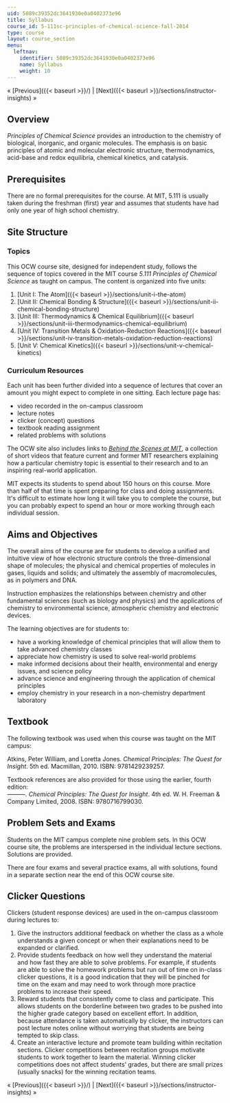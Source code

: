 ```yaml
---
uid: 5089c39352dc3641930e0a0402373e96
title: Syllabus
course_id: 5-111sc-principles-of-chemical-science-fall-2014
type: course
layout: course_section
menu:
  leftnav:
    identifier: 5089c39352dc3641930e0a0402373e96
    name: Syllabus
    weight: 10
---
```


« [Previous]({{< baseurl >}}/) | [Next]({{< baseurl >}}/sections/instructor-insights) »

Overview
--------

_Principles of Chemical Science_ provides an introduction to the chemistry of biological, inorganic, and organic molecules. The emphasis is on basic principles of atomic and molecular electronic structure, thermodynamics, acid-base and redox equilibria, chemical kinetics, and catalysis.

Prerequisites
-------------

There are no formal prerequisites for the course. At MIT, 5.111 is usually taken during the freshman (first) year and assumes that students have had only one year of high school chemistry.

Site Structure
--------------

### Topics

This OCW course site, designed for independent study, follows the sequence of topics covered in the MIT course _5.111 Principles of Chemical Science_ as taught on campus. The content is organized into five units:

1.  [Unit I: The Atom]({{< baseurl >}}/sections/unit-i-the-atom)
2.  [Unit II: Chemical Bonding & Structure]({{< baseurl >}}/sections/unit-ii-chemical-bonding-structure)
3.  [Unit III: Thermodynamics & Chemical Equilibrium]({{< baseurl >}}/sections/unit-iii-thermodynamics-chemical-equilibrium)
4.  [Unit IV: Transition Metals & Oxidation-Reduction Reactions]({{< baseurl >}}/sections/unit-iv-transition-metals-oxidation-reduction-reactions)
5.  [Unit V: Chemical Kinetics]({{< baseurl >}}/sections/unit-v-chemical-kinetics)

### Curriculum Resources

Each unit has been further divided into a sequence of lectures that cover an amount you might expect to complete in one sitting. Each lecture page has:

*   video recorded in the on-campus classroom
*   lecture notes
*   clicker (concept) questions
*   textbook reading assignment
*   related problems with solutions

The OCW site also includes links to [_Behind the Scenes at MIT_](http://chemvideos.mit.edu/), a collection of short videos that feature current and former MIT researchers explaining how a particular chemistry topic is essential to their research and to an inspiring real-world application.

MIT expects its students to spend about 150 hours on this course. More than half of that time is spent preparing for class and doing assignments. It's difficult to estimate how long it will take you to complete the course, but you can probably expect to spend an hour or more working through each individual session.

Aims and Objectives
-------------------

The overall aims of the course are for students to develop a unified and intuitive view of how electronic structure controls the three-dimensional shape of molecules; the physical and chemical properties of molecules in gases, liquids and solids; and ultimately the assembly of macromolecules, as in polymers and DNA.

Instruction emphasizes the relationships between chemistry and other fundamental sciences (such as biology and physics) and the applications of chemistry to environmental science, atmospheric chemistry and electronic devices.

The learning objectives are for students to:

*   have a working knowledge of chemical principles that will allow them to take advanced chemistry classes
*   appreciate how chemistry is used to solve real-world problems
*   make informed decisions about their health, environmental and energy issues, and science policy
*   advance science and engineering through the application of chemical principles
*   employ chemistry in your research in a non-chemistry department laboratory

Textbook
--------

The following textbook was used when this course was taught on the MIT campus:

Atkins, Peter William, and Loretta Jones. _Chemical Principles: The Quest for Insight_. 5th ed. Macmillan, 2010. ISBN: 9781429239257.

Textbook references are also provided for those using the earlier, fourth edition:  
———. _Chemical Principles: The Quest for Insight_. 4th ed. W. H. Freeman & Company Limited, 2008. ISBN: 9780716799030.

Problem Sets and Exams
----------------------

Students on the MIT campus complete nine problem sets. In this OCW course site, the problems are interspersed in the individual lecture sections. Solutions are provided.

There are four exams and several practice exams, all with solutions, found in a separate section near the end of this OCW course site.

Clicker Questions
-----------------

Clickers (student response devices) are used in the on-campus classroom during lectures to:

1.  Give the instructors additional feedback on whether the class as a whole understands a given concept or when their explanations need to be expanded or clarified.
2.  Provide students feedback on how well they understand the material and how fast they are able to solve problems. For example, if students are able to solve the homework problems but run out of time on in-class clicker questions, it is a good indication that they will be pinched for time on the exam and may need to work through more practice problems to increase their speed.
3.  Reward students that consistently come to class and participate. This allows students on the borderline between two grades to be pushed into the higher grade category based on excellent effort. In addition, because attendance is taken automatically by clicker, the instructors can post lecture notes online without worrying that students are being tempted to skip class.
4.  Create an interactive lecture and promote team building within recitation sections. Clicker competitions between recitation groups motivate students to work together to learn the material. Winning clicker competitions does not affect students’ grades, but there are small prizes (usually snacks) for the winning recitation teams.

« [Previous]({{< baseurl >}}/) | [Next]({{< baseurl >}}/sections/instructor-insights) »